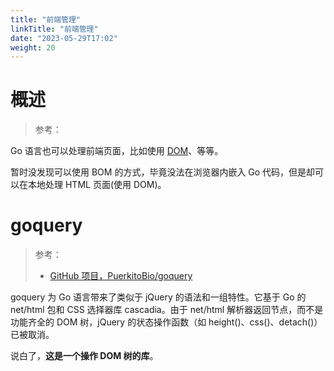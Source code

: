 ```yaml
---
title: "前端管理"
linkTitle: "前端管理"
date: "2023-05-29T17:02"
weight: 20
---
```


# 概述

> 参考：

Go 语言也可以处理前端页面，比如使用 [DOM](/docs/Web/WebAPIs/DOM.md)、等等。

暂时没发现可以使用 BOM 的方式，毕竟没法在浏览器内嵌入 Go 代码，但是却可以在本地处理 HTML 页面(使用 DOM)。

# goquery

> 参考：
>
> - [GitHub 项目，PuerkitoBio/goquery](https://github.com/PuerkitoBio/goquery)

goquery 为 Go 语言带来了类似于 jQuery 的语法和一组特性。它基于 Go 的 net/html 包和 CSS 选择器库 cascadia。由于 net/html 解析器返回节点，而不是功能齐全的 DOM 树，jQuery 的状态操作函数（如 height()、css()、detach()）已被取消。

说白了，**这是一个操作 DOM 树的库**。
